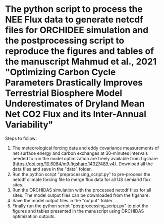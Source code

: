 # The python script to process the NEE Flux data to generate netcdf files for ORCHIDEE simulation and the postprocessing script to reproduce the figures and tables of the manuscript Mahmud et al., 2021 "Optimizing Carbon Cycle Parameters Drastically Improves Terrestrial Biosphere Model Underestimates of Dryland Mean Net CO2 Flux and its Inter-Annual Variability"

Steps to follow:
1. The meteorological forcing data and eddy covariance measurements of net surface energy and carbon exchanges at 30-minutes intervals needed to run the model optimization are freely available from figshare (https://doi.org/10.6084/m9.figshare.14327489.v4). Download all the data files and save in the "data" folder. 
2. Run the python script "preprocessing_script.py" to pre-process the netcdf climate forcing file to merge flux data for all US semiarid flux sites.
3. Run the ORCHIDAS simulation with the processed netcdf files for all sites. The model output files can be downloaded from the figshare.
4. Save the model output files in the "output" folder. 
5. Finally run the python script "postprocessing_script.py" to plot the figures and tables presented in the manuscript using ORCHIDAS optimization outputs.
